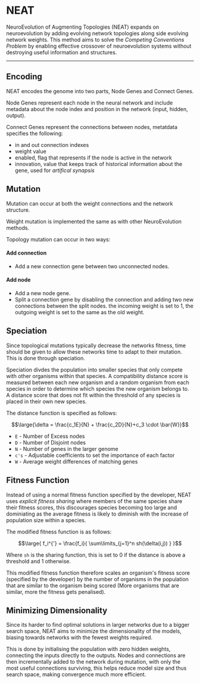 # NEAT

NeuroEvolution of Augmenting Topologies (NEAT) expands on neuroevolution by adding evolving network topologies along side evolving network weights. This method aims to solve the *Competing Conventions Problem* by enabling effective crossover of neuroevolution systems without destroying useful information and structures.

---

## Encoding

NEAT encodes the genome into two parts, Node Genes and Connect Genes. 

Node Genes represent each node in the neural network and include metadata about the node index and position in the network (input, hidden, output).

Connect Genes represent the connections between nodes, metatdata specifies the following:
- in and out connection indexes
- weight value 
- enabled, flag that represents if the node is active in the network
- innovation, value that keeps track of historical information about the gene, used for *artifical synapsis*

## Mutation

Mutation can occur at both the weight connections and the network structure.

Weight mutation is implemented the same as with other NeuroEvolution methods.

Topology mutation can occur in two ways:

#### Add connection
- Add a new connection gene between two unconnected nodes.


#### Add node
- Add a new node gene. 
- Split a connection gene by disabling the connection and adding two new connections between the split nodes. the incoming weight is set to 1, the outgoing weight is set to the same as the old weight.

## Speciation

Since topological mutations typically decrease the networks fitness, time should be given to allow these networks time to adapt to their mutation. This is done through speciation.

Speciation divdes the population into smaller species that only compete with other organisms within that species. A compatibility distance score is measured between each new organism and a random organism from each species in order to determine which species the new organism belongs to. A distance score that does not fit within the threshold of any species is placed in their own new species.

The distance function is specified as follows:

```math
\large{\delta = \frac{c_1E}{N} + \frac{c_2D}{N}+c_3 \cdot \bar{W}}
```

- ```E``` - Number of Excess nodes
- ```D``` - Number of Disjoint nodes
- ```N``` - Number of genes in the larger genome
- ```c's``` - Adjustable coefficients to set the importance of each factor
- ```W``` - Average weight differences of matching genes

## Fitness Function

Instead of using a normal fitness function specified by the developer, NEAT uses *explicit fitness sharing* where members of the same species share their fitness scores, this discourages species becoming too large and dominiating as the average fitness is likely to diminish with the increase of population size within a species. 

The modified fitness function is as follows:

```math
\large{ f_i^{'} = \frac{f_i}{ \sum\limits_{j=1}^n sh(\delta(i,j)) } }
```

Where ```sh``` is the sharing function, this is set to 0 if the distance is above a threshold and 1 otherwise.

This modified fitness function therefore scales an organism's fitness score (specified by the developer) by the number of organisms in the population that are similar to the organism being scored (More organisms that are similar, more the fitness gets penalised).

## Minimizing Dimensionality

Since its harder to find optimal solutions in larger networks due to a bigger search space, NEAT aims to minimize the dimensionality of the models, biasing towards networks with the fewest weights required.

This is done by initialising the population with zero hidden weights, connecting the inputs directly to the outputs. Nodes and connections are then incrementally added to the network during mutation, with only the most useful connections surviving, this helps reduce model size and thus search space, making convergence much more efficient.

